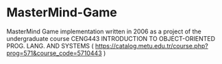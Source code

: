 # MasterMind-Game
MasterMind Game implementation written in 2006 as a project of the undergraduate course CENG443 INTRODUCTION TO OBJECT-ORIENTED PROG. LANG. AND SYSTEMS ( https://catalog.metu.edu.tr/course.php?prog=571&course_code=5710443 ) 
